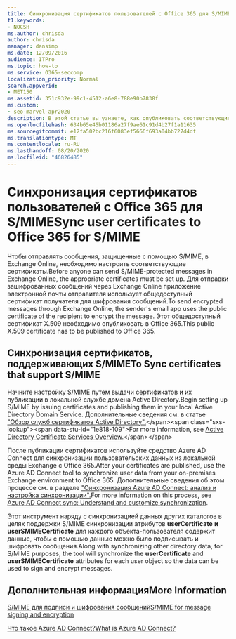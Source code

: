 ```yaml
---
title: Синхронизация сертификатов пользователей с Office 365 для S/MIME
f1.keywords:
- NOCSH
ms.author: chrisda
author: chrisda
manager: dansimp
ms.date: 12/09/2016
audience: ITPro
ms.topic: how-to
ms.service: O365-seccomp
localization_priority: Normal
search.appverid:
- MET150
ms.assetid: 351c932e-99c1-4512-a6e8-788e90b7838f
ms.custom:
- seo-marvel-apr2020
description: В этой статье вы узнаете, как опубликовать соответствующие сертификаты в Office 365, прежде чем отправлять сообщения, защищенные с помощью S/MIME, в Exchange Online.
ms.openlocfilehash: 634b65e45b01186a27f9ae61c91d4b27f1a11635
ms.sourcegitcommit: e12fa502bc216f6083ef5666f693a04bb727d4df
ms.translationtype: MT
ms.contentlocale: ru-RU
ms.lasthandoff: 08/20/2020
ms.locfileid: "46826485"
---
```

# <a name="sync-user-certificates-to-office-365-for-smime"></a><span data-ttu-id="1e818-103">Синхронизация сертификатов пользователей с Office 365 для S/MIME</span><span class="sxs-lookup"><span data-stu-id="1e818-103">Sync user certificates to Office 365 for S/MIME</span></span>

<span data-ttu-id="1e818-104">Чтобы отправлять сообщения, защищенные с помощью S/MIME, в Exchange Online, необходимо настроить соответствующие сертификаты.</span><span class="sxs-lookup"><span data-stu-id="1e818-104">Before anyone can send S/MIME-protected messages in Exchange Online, the appropriate certificates must be set up.</span></span> <span data-ttu-id="1e818-105">Для отправки зашифрованных сообщений через Exchange Online приложение электронной почты отправителя использует общедоступный сертификат получателя для шифрования сообщений.</span><span class="sxs-lookup"><span data-stu-id="1e818-105">To send encrypted messages through Exchange Online, the sender's email app uses the public certificate of the recipient to encrypt the message.</span></span> <span data-ttu-id="1e818-106">Этот общедоступный сертификат X.509 необходимо опубликовать в Office 365.</span><span class="sxs-lookup"><span data-stu-id="1e818-106">This public X.509 certificate has to be published to Office 365.</span></span>

## <a name="to-sync-certificates-that-support-smime"></a><span data-ttu-id="1e818-107">Синхронизация сертификатов, поддерживающих S/MIME</span><span class="sxs-lookup"><span data-stu-id="1e818-107">To Sync certificates that support S/MIME</span></span>

<span data-ttu-id="1e818-108">Начните настройку S/MIME путем выдачи сертификатов и их публикации в локальной службе домена Active Directory.</span><span class="sxs-lookup"><span data-stu-id="1e818-108">Begin setting up S/MIME by issuing certificates and publishing them in your local Active Directory Domain Service.</span></span> <span data-ttu-id="1e818-109">Дополнительные сведения см. в статье ["Обзор служб сертификатов Active Directory".](https://docs.microsoft.com/previous-versions/windows/it-pro/windows-server-2012-R2-and-2012/hh831740(v=ws.11))</span><span class="sxs-lookup"><span data-stu-id="1e818-109">For more information, see [Active Directory Certificate Services Overview](https://docs.microsoft.com/previous-versions/windows/it-pro/windows-server-2012-R2-and-2012/hh831740(v=ws.11)).</span></span>

<span data-ttu-id="1e818-110">После публикации сертификатов используйте средство Azure AD Connect для синхронизации пользовательских данных из локальной среды Exchange с Office 365.</span><span class="sxs-lookup"><span data-stu-id="1e818-110">After your certificates are published, use the Azure AD Connect tool to synchronize user data from your on-premises Exchange environment to Office 365.</span></span> <span data-ttu-id="1e818-111">Дополнительные сведения об этом процессе см. в разделе ["Синхронизация Azure AD Connect: анализ и настройка синхронизации".](https://docs.microsoft.com/azure/active-directory/hybrid/how-to-connect-sync-whatis)</span><span class="sxs-lookup"><span data-stu-id="1e818-111">For more information on this process, see [Azure AD Connect sync: Understand and customize synchronization](https://docs.microsoft.com/azure/active-directory/hybrid/how-to-connect-sync-whatis).</span></span>

<span data-ttu-id="1e818-112">Этот инструмент наряду с синхронизацией данных других каталогов в целях поддержки S/MIME синхронизации атрибутов  **userCertificate** **и userSMIMECertificate** для каждого объекта-пользователя содержит данные, чтобы с помощью данные можно было подписывать и шифровать сообщения.</span><span class="sxs-lookup"><span data-stu-id="1e818-112">Along with synchronizing other directory data, for S/MIME purposes, the tool will synchronize the  **userCertificate** and **userSMIMECertificate** attributes for each user object so the data can be used to sign and encrypt messages.</span></span>

## <a name="more-information"></a><span data-ttu-id="1e818-113">Дополнительная информация</span><span class="sxs-lookup"><span data-stu-id="1e818-113">More Information</span></span>

[<span data-ttu-id="1e818-114">S/MIME для подписи и шифрования сообщений</span><span class="sxs-lookup"><span data-stu-id="1e818-114">S/MIME for message signing and encryption</span></span>](s-mime-for-message-signing-and-encryption.md)

[<span data-ttu-id="1e818-115">Что такое Azure AD Connect?</span><span class="sxs-lookup"><span data-stu-id="1e818-115">What is Azure AD Connect?</span></span>](https://docs.microsoft.com/azure/active-directory/hybrid/whatis-azure-ad-connect)
